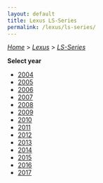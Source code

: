 ```yaml
---
layout: default
title: Lexus LS-Series
permalink: /lexus/ls-series/
---
```

[*Home*](/) > [*Lexus*](/lexus/) > [*LS-Series*](/lexus/ls-series/)

**Select year**

- [2004](/lexus/ls-series/2004/)
- [2005](/lexus/ls-series/2005/)
- [2006](/lexus/ls-series/2006/)
- [2007](/lexus/ls-series/2007/)
- [2008](/lexus/ls-series/2008/)
- [2009](/lexus/ls-series/2009/)
- [2010](/lexus/ls-series/2010/)
- [2011](/lexus/ls-series/2011/)
- [2012](/lexus/ls-series/2012/)
- [2013](/lexus/ls-series/2013/)
- [2014](/lexus/ls-series/2014/)
- [2015](/lexus/ls-series/2015/)
- [2016](/lexus/ls-series/2016/)
- [2017](/lexus/ls-series/2017/)
